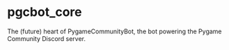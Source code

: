 # pgcbot_core
The (future) heart of PygameCommunityBot, the bot powering the Pygame Community Discord server.
